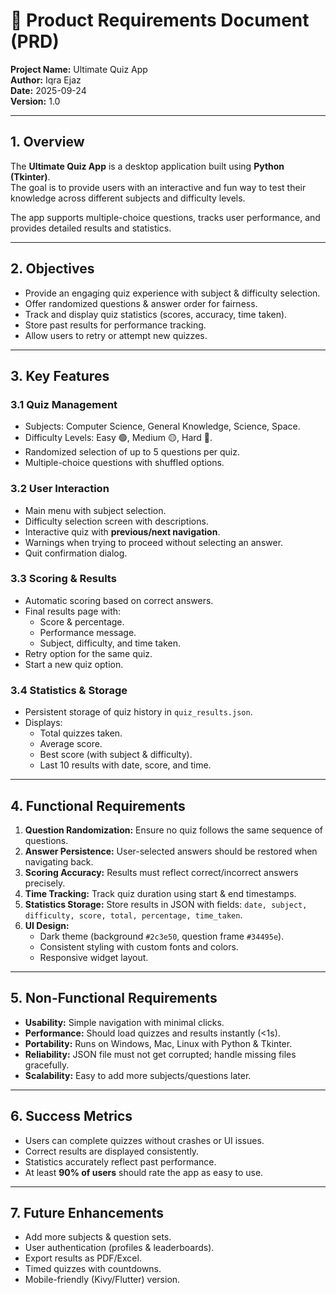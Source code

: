 # 📄 Product Requirements Document (PRD)

**Project Name:** Ultimate Quiz App  
**Author:** Iqra Ejaz  
**Date:** 2025-09-24  
**Version:** 1.0  

---

## 1. Overview
The **Ultimate Quiz App** is a desktop application built using **Python (Tkinter)**.  
The goal is to provide users with an interactive and fun way to test their knowledge across different subjects and difficulty levels.  

The app supports multiple-choice questions, tracks user performance, and provides detailed results and statistics.  

---

## 2. Objectives
- Provide an engaging quiz experience with subject & difficulty selection.  
- Offer randomized questions & answer order for fairness.  
- Track and display quiz statistics (scores, accuracy, time taken).  
- Store past results for performance tracking.  
- Allow users to retry or attempt new quizzes.  

---

## 3. Key Features
### 3.1 Quiz Management
- Subjects: Computer Science, General Knowledge, Science, Space.  
- Difficulty Levels: Easy 🟢, Medium 🟡, Hard 🔴.  
- Randomized selection of up to 5 questions per quiz.  
- Multiple-choice questions with shuffled options.  

### 3.2 User Interaction
- Main menu with subject selection.  
- Difficulty selection screen with descriptions.  
- Interactive quiz with **previous/next navigation**.  
- Warnings when trying to proceed without selecting an answer.  
- Quit confirmation dialog.  

### 3.3 Scoring & Results
- Automatic scoring based on correct answers.  
- Final results page with:  
  - Score & percentage.  
  - Performance message.  
  - Subject, difficulty, and time taken.  
- Retry option for the same quiz.  
- Start a new quiz option.  

### 3.4 Statistics & Storage
- Persistent storage of quiz history in `quiz_results.json`.  
- Displays:  
  - Total quizzes taken.  
  - Average score.  
  - Best score (with subject & difficulty).  
  - Last 10 results with date, score, and time.  

---

## 4. Functional Requirements
1. **Question Randomization:** Ensure no quiz follows the same sequence of questions.  
2. **Answer Persistence:** User-selected answers should be restored when navigating back.  
3. **Scoring Accuracy:** Results must reflect correct/incorrect answers precisely.  
4. **Time Tracking:** Track quiz duration using start & end timestamps.  
5. **Statistics Storage:** Store results in JSON with fields: `date, subject, difficulty, score, total, percentage, time_taken`.  
6. **UI Design:**  
   - Dark theme (background `#2c3e50`, question frame `#34495e`).  
   - Consistent styling with custom fonts and colors.  
   - Responsive widget layout.  

---

## 5. Non-Functional Requirements
- **Usability:** Simple navigation with minimal clicks.  
- **Performance:** Should load quizzes and results instantly (<1s).  
- **Portability:** Runs on Windows, Mac, Linux with Python & Tkinter.  
- **Reliability:** JSON file must not get corrupted; handle missing files gracefully.  
- **Scalability:** Easy to add more subjects/questions later.  

---

## 6. Success Metrics
- Users can complete quizzes without crashes or UI issues.  
- Correct results are displayed consistently.  
- Statistics accurately reflect past performance.  
- At least **90% of users** should rate the app as easy to use.  

---

## 7. Future Enhancements
- Add more subjects & question sets.  
- User authentication (profiles & leaderboards).  
- Export results as PDF/Excel.  
- Timed quizzes with countdowns.  
- Mobile-friendly (Kivy/Flutter) version.
